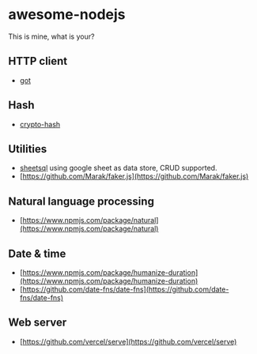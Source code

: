 # awesome-nodejs
This is mine, what is your?

## HTTP client

- [got](https://www.npmjs.com/package/got)

## Hash

- [crypto-hash](https://www.npmjs.com/package/crypto-hash)

## Utilities

- [sheetsql](https://www.npmjs.com/package/sheetsql) using google sheet as data store, CRUD supported.
- [https://github.com/Marak/faker.js](https://github.com/Marak/faker.js)

## Natural language processing

- [https://www.npmjs.com/package/natural](https://www.npmjs.com/package/natural)

## Date & time

- [https://www.npmjs.com/package/humanize-duration](https://www.npmjs.com/package/humanize-duration)
- [https://github.com/date-fns/date-fns](https://github.com/date-fns/date-fns)

## Web server

- [https://github.com/vercel/serve](https://github.com/vercel/serve)



